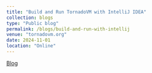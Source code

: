 ```yaml
---
title: "Build and Run TornadoVM with IntelliJ IDEA"
collection: blogs
type: "Public blog"
permalink: /blogs/build-and-run-with-intellij
venue: "tornadovm.org"
date: 2024-11-01
location: "Online"
---
```


[Blog](https://www.tornadovm.org/post/build-and-run-with-intellij)

